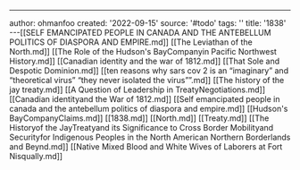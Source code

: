 ---
author: ohmanfoo
created: '2022-09-15'
source: '#todo'
tags: ''
title: '1838'
---[[SELF EMANCIPATED PEOPLE IN CANADA AND THE ANTEBELLUM POLITICS OF DIASPORA AND EMPIRE.md]]
[[The Leviathan of the North.md]]
[[The Role of the Hudson's BayCompanyin Pacific Northwest History.md]]
[[Canadian identity and the war of 1812.md]]
[[That Sole and Despotic Dominion.md]]
[[ten reasons why sars cov 2 is an “imaginary” and “theoretical virus”  “they never isolated the virus””.md]]
[[The history of the jay treaty.md]]
[[A Question of Leadership in TreatyNegotiations.md]]
[[Canadian identityand the War of 1812.md]]
[[Self emancipated people in canada and the antebellum politics of diaspora and empire.md]]
[[Hudson's BayCompanyClaims.md]]
[[1838.md]]
[[North.md]]
[[Treaty.md]]
[[The Historyof the JayTreatyand its Significance to Cross Border Mobilityand Securityfor Indigenous Peoples in the North American Northern Borderlands and Beynd.md]]
[[Native Mixed Blood and White Wives of Laborers at Fort Nisqually.md]]
